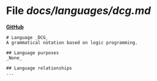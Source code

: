 # File _docs/languages/dcg.md_
**[GitHub](https://github.com/softlang/yas/blob/master/docs/languages/dcg.md)**
```
# Language _DCG_
A grammatical notation based on logic programming.

## Language purposes
_None_

## Language relationships
...
```
